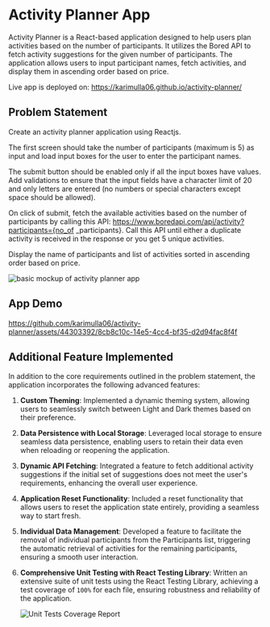 # Activity Planner App

Activity Planner is a React-based application designed to help users plan activities based on the number of participants. It utilizes the Bored API to fetch activity suggestions for the given number of participants. The application allows users to input participant names, fetch activities, and display them in ascending order based on price.

Live app is deployed on: https://karimulla06.github.io/activity-planner/

## Problem Statement

Create an activity planner application using Reactjs.

The first screen should take the number of participants (maximum is 5) as input and load input boxes for the user to enter the participant names.

The submit button should be enabled only if all the input boxes have values. Add validations to ensure that the input fields have a character limit of 20 and only letters are entered (no numbers or special characters except space should be allowed).

On click of submit, fetch the available activities based on the number of participants by calling this API: https://www.boredapi.com/api/activity?participants={no_of \_participants}. Call this API until either a duplicate activity is received in the response or you get 5 unique activities.

Display the name of participants and list of activities sorted in ascending order based on price.

![basic mockup of activity planner app](https://github.com/karimulla06/activity-planner/assets/44303392/356bdf2c-850b-48d9-b71c-391091252702)

## App Demo

https://github.com/karimulla06/activity-planner/assets/44303392/8cb8c10c-14e5-4cc4-bf35-d2d94fac8f4f

## Additional Feature Implemented

In addition to the core requirements outlined in the problem statement, the application incorporates the following advanced features:

1. **Custom Theming**: Implemented a dynamic theming system, allowing users to seamlessly switch between Light and Dark themes based on their preference.
2. **Data Persistence with Local Storage**: Leveraged local storage to ensure seamless data persistence, enabling users to retain their data even when reloading or reopening the application.
3. **Dynamic API Fetching**: Integrated a feature to fetch additional activity suggestions if the initial set of suggestions does not meet the user's requirements, enhancing the overall user experience.
4. **Application Reset Functionality**: Included a reset functionality that allows users to reset the application state entirely, providing a seamless way to start fresh.
5. **Individual Data Management**: Developed a feature to facilitate the removal of individual participants from the Participants list, triggering the automatic retrieval of activities for the remaining participants, ensuring a smooth user interaction.
6. **Comprehensive Unit Testing with React Testing Library**: Written an extensive suite of unit tests using the React Testing Library, achieving a test coverage of `100%` for each file, ensuring robustness and reliability of the application.

   ![Unit Tests Coverage Report](https://github.com/karimulla06/activity-planner/assets/44303392/d45cf33b-38c3-426f-80b7-928cfa6febf6)
